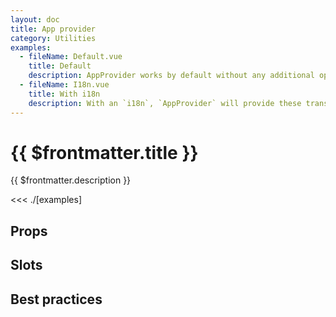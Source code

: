 ```yaml
---
layout: doc
title: App provider
category: Utilities
examples:
  - fileName: Default.vue
    title: Default
    description: AppProvider works by default without any additional options passed to it.
  - fileName: I18n.vue
    title: With i18n
    description: With an `i18n`, `AppProvider` will provide these translations to polaris components. See [using translations](https://polaris.shopify.com/components/app-provider#using-translations)
---
```


# {{ $frontmatter.title }}

<Lede>

{{ $frontmatter.description }}

</Lede>

<Examples>

<<< ./[examples]

</Examples>

## Props

<PropsTable />

## Slots

<SlotsTable />

## Best practices

<BestPractices />

